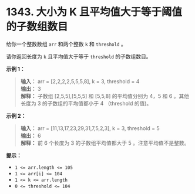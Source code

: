 # 1343. 大小为 K 且平均值大于等于阈值的子数组数目

给你一个整数数组 `arr` 和两个整数 `k` 和 `threshold` 。

请你返回长度为 `k` 且平均值大于等于 `threshold` 的子数组数目。



**示例 1：**

> **输入：** arr = [2,2,2,2,5,5,5,8], k = 3, threshold = 4 <br>
> **输出：** 3 <br>
> **解释：** 子数组 [2,5,5],[5,5,5] 和 [5,5,8] 的平均值分别为 4，5 和 6 。其他长度为 3 的子数组的平均值都小于 4 （threshold 的值)。

**示例 2：**

> **输入：** arr = [11,13,17,23,29,31,7,5,2,3], k = 3, threshold = 5 <br>
> **输出：** 6 <br>
> **解释：** 前 6 个长度为 3 的子数组平均值都大于 5 。注意平均值不是整数。


**提示：**

* `1 <= arr.length <= 105`
* `1 <= arr[i] <= 104`
* `1 <= k <= arr.length`
* `0 <= threshold <= 104`
